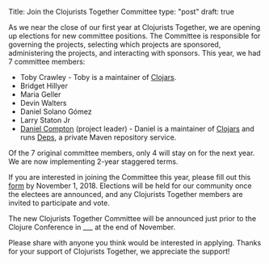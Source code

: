 Title: Join the Clojurists Together Committee
type: "post"
draft: true

As we near the close of our first year at Clojurists Together, we are opening up elections for new committee positions. The Committee is responsible for governing the projects, selecting which projects are sponsored, administering the projects, and interacting with sponsors. This year, we had 7 committee members:

* Toby Crawley - Toby is a maintainer of [Clojars](https://clojars.org).
* Bridget Hillyer
* Maria Geller
* Devin Walters
* Daniel Solano Gómez
* Larry Staton Jr
* [Daniel Compton](https://danielcompton.net) (project leader) - Daniel is a maintainer of [Clojars](https://clojars.org) and runs [Deps](https://www.deps.co), a private Maven repository service.

Of the 7 original committee members, only 4 will stay on for the next year. We are now implementing 2-year staggered terms.

If you are interested in joining the Committee this year, please fill out this [form](...) by November 1, 2018. Elections will be held for our community once the electees are announced, and any Clojurists Together members are invited to participate and vote. 

The new Clojurists Together Committee will be announced just prior to the Clojure Conference in ___ at the end of November. 

Please share with anyone you think would be interested in applying. Thanks for your support of Clojurists Together, we appreciate the support!
